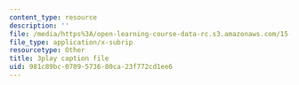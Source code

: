 ```yaml
---
content_type: resource
description: ''
file: /media/https%3A/open-learning-course-data-rc.s3.amazonaws.com/15-071-the-analytics-edge-spring-2017/981c89bc0709573680ca23f772cd1ee6_n19qLvOY-rc.vtt
file_type: application/x-subrip
resourcetype: Other
title: 3play caption file
uid: 981c89bc-0709-5736-80ca-23f772cd1ee6
---
```


